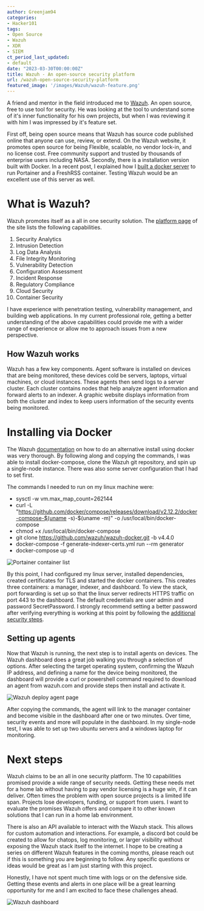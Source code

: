 ```yaml
---
author: Greenjam94
categories:
- Hacker101
tags:
- Open Source
- Wazuh
- XDR
- SIEM
ct_period_last_updated:
- default
date: "2023-03-30T00:00:00Z"
title: Wazuh - An open-source security platform
url: /wazuh-open-source-security-platform
featured_image: '/images/Wazuh/wazuh-feature.png'
---
```


A friend and mentor in the field introduced me to [Wazuh](https://wazuh.com/). An open source, free to use tool for security. He was looking at the tool to understand some of it's inner functionality for his own projects, but when I was reviewing it with him I was impressed by it's feature set.

First off, being open source means that Wazuh has source code published online that anyone can use, review, or extend. On the Wazuh website, it promotes open source for being Flexible, scalable, no vendor lock-in, and no license cost. Free community support and trusted by thousands of enterprise users including NASA. Secondly, there is a installation version built with Docker. In a recent post, I explained how I [built a docker server](/build-a-docker-server) to run Portainer and a FreshRSS container. Testing Wazuh would be an excellent use of this server as well.

# What is Wazuh?

Wazuh promotes itself as a all in one security solution. The [platform page](https://wazuh.com/platform/) of the site lists the following capabilities.

1. Security Analytics
2. Intrusion Detection
3. Log Data Analysis
4. File Integrity Monitoring
5. Vulnerability Detection
6. Configuration Assessment
7. Incident Response
8. Regulatory Compliance
9. Cloud Security
10. Container Security

I have experience with penetration testing, vulnerability management, and building web applications. In my current professional role, getting a better understanding of the above capabilities could provide me with a wider range of experience or allow me to approach issues from a new perspective.

## How Wazuh works

Wazuh has a few key components. Agent software is installed on devices that are being monitored, these devices cold be servers, laptops, virtual machines, or cloud instances. These agents then send logs to a server cluster. Each cluster contains nodes that help analyze agent information and forward alerts to an indexer. A graphic website displays information from both the cluster and index to keep users information of the security events being monitored.

# Installing via Docker

The Wazuh [documentation](https://documentation.wazuh.com/4.4/deployment-options/docker/index.html) on how to do an alternative install using docker was very thorough. By following along and copying the commands, I was able to install docker-compose, clone the Wazuh git repository, and spin up a single-node instance. There was also some server configuration that I had to set first.

The commands I needed to run on my linux machine were:

- sysctl -w vm.max_map_count=262144
- curl -L "https://github.com/docker/compose/releases/download/v2.12.2/docker-compose-$(uname -s)-$(uname -m)" -o /usr/local/bin/docker-compose
- chmod +x /usr/local/bin/docker-compose
- git clone https://github.com/wazuh/wazuh-docker.git -b v4.4.0
- docker-compose -f generate-indexer-certs.yml run --rm generator
- docker-compose up -d

![Portainer container list](/images/Wazuh/portainer-container-list.png)

By this point, I had configured my linux server, installed dependencies, created certificates for TLS and started the docker containers. This creates three containers: a manager, indexer, and dashboard. To view the stack, port forwarding is set up so that the linux server redirects HTTPS traffic on port 443 to the dashboard. The default credentials are user admin and password SecretPassword. I strongly recommend setting a better password after verifying everything is working at this point by following the [additional security steps](https://documentation.wazuh.com/4.4/deployment-options/docker/wazuh-container.html#change-pwd-existing-usr).

## Setting up agents

Now that Wazuh is running, the next step is to install agents on devices. The Wazuh dashboard does a great job walking you through a selection of options. After selecting the target operating system, confirming the Wazuh IP address, and defining a name for the device being monitored, the dashboard will provide a curl or powershell command required to download an agent from wazuh.com and provide steps then install and activate it.

![Wazuh deploy agent page](/images/Wazuh/create-agent.png)

After copying the commands, the agent will link to the manager container and become visible in the dashboard after one or two minutes. Over time, security events and more will populate in the dashboard. In my single-node test, I was able to set up two ubuntu servers and a windows laptop for monitoring.

# Next steps

Wazuh claims to be an all in one security platform. The 10 capabilities promised provide a wide range of security needs. Getting these needs met for a home lab without having to pay vendor licensing is a huge win, if it can deliver. Often times the problem with open source projects is a limited life span. Projects lose developers, funding, or support from users. I want to evaluate the promises Wazuh offers and compare it to other known solutions that I can run in a home lab environment.

There is also an API available to interact with the Wazuh stack. This allows for custom automation and interactions. For example, a discord bot could be created to allow for chatops, log monitoring, or larger visibility without exposing the Wazuh stack itself to the internet. I hope to be creating a series on different Wazuh features in the coming months, please reach out if this is something you are beginning to follow. Any specific questions or ideas would be great as I am just starting with this project.

Honestly, I have not spent much time with logs or on the defensive side. Getting these events and alerts in one place will be a great learning opportunity for me and I am excited to face these challenges ahead.

![Wazuh dashboard](/images/Wazuh/wazuh-dashboard.png)